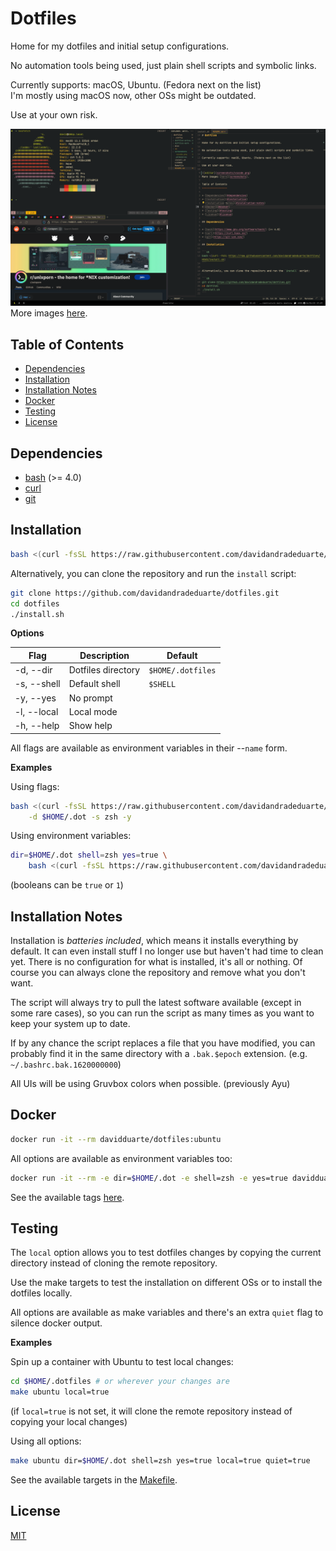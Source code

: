 # Dotfiles

Home for my dotfiles and initial setup configurations.

No automation tools being used, just plain shell scripts and symbolic links.

Currently supports: macOS, Ubuntu. (Fedora next on the list)  
I'm mostly using macOS now, other OSs might be outdated.

Use at your own risk.

![editor](screenshots/screen.png)
More images [here](screenshots).

Table of Contents
-----------------

* [Dependencies](#dependencies)
* [Installation](#installation)
* [Installation Notes](#installation-notes)
* [Docker](#docker)
* [Testing](#testing)
* [License](#license)

## Dependencies

* [bash](https://www.gnu.org/software/bash/) (>= 4.0)
* [curl](https://curl.haxx.se/)
* [git](https://git-scm.com/)

## Installation

```sh
bash <(curl -fsSL https://raw.githubusercontent.com/davidandradeduarte/dotfiles/HEAD/install.sh)
```

Alternatively, you can clone the repository and run the `install` script:

```sh
git clone https://github.com/davidandradeduarte/dotfiles.git
cd dotfiles
./install.sh
```

**Options**

| Flag | Description | Default |
| - | - | - |
| -d, --dir | Dotfiles directory | `$HOME/.dotfiles` |
| -s, --shell | Default shell | `$SHELL` |
| -y, --yes | No prompt |
| -l, --local | Local mode |
| -h, --help | Show help |

All flags are available as environment variables in their --`name` form.

**Examples**

Using flags:

```sh
bash <(curl -fsSL https://raw.githubusercontent.com/davidandradeduarte/dotfiles/HEAD/install.sh) \
    -d $HOME/.dot -s zsh -y
```

Using environment variables:

```sh
dir=$HOME/.dot shell=zsh yes=true \
    bash <(curl -fsSL https://raw.githubusercontent.com/davidandradeduarte/dotfiles/HEAD/install.sh)
```

(booleans can be `true` or `1`)

## Installation Notes

Installation is *batteries included*, which means it installs everything by default. It can even install stuff I no longer use but haven't had time to clean yet.
There is no configuration for what is installed, it's all or nothing.
Of course you can always clone the repository and remove what you don't want.

The script will always try to pull the latest software available (except in some rare cases), so you can run the script as many times as you want to keep your system up to date.

If by any chance the script replaces a file that you have modified, you can probably find it in the same directory with a `.bak.$epoch` extension. (e.g. `~/.bashrc.bak.1620000000`)

All UIs will be using Gruvbox colors when possible. (previously Ayu)

## Docker

```sh
docker run -it --rm davidduarte/dotfiles:ubuntu
```

All options are available as environment variables too:

```sh
docker run -it --rm -e dir=$HOME/.dot -e shell=zsh -e yes=true davidduarte/dotfiles:ubuntu
```

See the available tags [here](https://hub.docker.com/r/davidduarte/dotfiles/tags).

## Testing

The `local` option allows you to test dotfiles changes by copying the current directory instead of cloning the remote repository.

Use the make targets to test the installation on different OSs or to install the dotfiles locally.

All options are available as make variables and there's an extra `quiet` flag to silence docker output.

**Examples**

Spin up a container with Ubuntu to test local changes:

```sh
cd $HOME/.dotfiles # or wherever your changes are
make ubuntu local=true
```

(if `local=true` is not set, it will clone the remote repository instead of copying your local changes)

Using all options:

```sh
make ubuntu dir=$HOME/.dot shell=zsh yes=true local=true quiet=true
```

See the available targets in the [Makefile](Makefile).

## License

[MIT](LICENSE)
